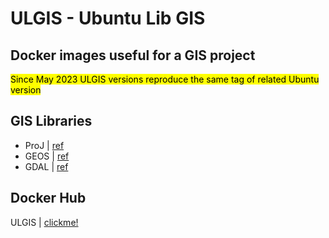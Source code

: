 # ULGIS - Ubuntu Lib GIS
Docker images useful for a GIS project
---

<mark>Since May 2023 ULGIS versions reproduce the same tag of related Ubuntu version</mark>

## GIS Libraries
- ProJ | [ref](https://proj.org/index.html)
- GEOS | [ref](https://libgeos.org/)
- GDAL | [ref](https://gdal.org/index.html)

## Docker Hub
ULGIS | [clickme!](https://hub.docker.com/r/maxdragonheart/ulgis)

